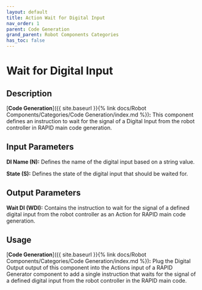 ```yaml
---
layout: default
title: Action Wait for Digital Input
nav_order: 1
parent: Code Generation
grand_parent: Robot Components Categories
has_toc: false
---
```


# **Wait for Digital Input**

## **Description**

[**Code Generation**]({{ site.baseurl }}{% link docs/Robot Components/Categories/Code Generation/index.md %})**:** This component defines an instruction to wait for the signal of a Digital Input from the robot controller in RAPID main code generation.

## **Input Parameters**

**DI Name (N):** Defines the name of the digital input based on a string value.

**State (S):** Defines the state of the digital input that should be waited for.

## **Output Parameters**

**Wait DI (WDI):** Contains the instruction to wait for the signal of a defined digital input from the robot controller as an Action for RAPID main code generation.

## **Usage**

[**Code Generation**]({{ site.baseurl }}{% link docs/Robot Components/Categories/Code Generation/index.md %})**:** Plug the Digital Output output of this component into the Actions input of a RAPID Generator component to add a single instruction that waits for the signal of a defined digital input from the robot controller in the RAPID main code.